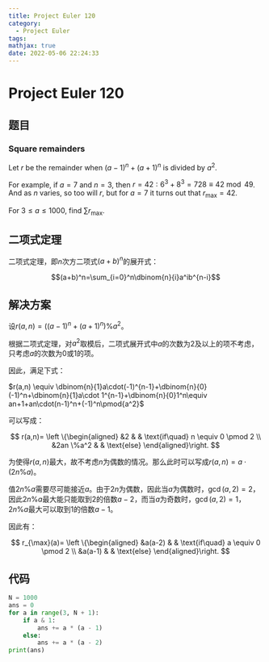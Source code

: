 ```yaml
---
title: Project Euler 120
category:
  - Project Euler
tags:
mathjax: true
date: 2022-05-06 22:24:33
---
```


<escape><!-- more --></escape>

# Project Euler 120

## 题目

### Square remainders

Let $r$ be the remainder when $(a-1)^n + (a+1)^n$ is divided by $a^2$.

For example, if $a = 7$ and $n = 3$, then $r = 42: 6^3 + 8^3 = 728 \equiv 42 \bmod 49$. And as $n$ varies, so too will $r$, but for $a = 7$ it turns out that $r_{\max} = 42$.

For $3 \le a \le 1000$, find $\sum r_{\max}$.

## 二项式定理

二项式定理，即$n$次方二项式$(a+b)^n$的展开式：

$$(a+b)^n=\sum_{i=0}^n\dbinom{n}{i}a^ib^{n-i}$$

## 解决方案

设$r(a,n)=((a-1)^n+(a+1)^n) \% a^2$。

根据二项式定理，对$a^2$取模后，二项式展开式中$a$的次数为$2$及以上的项不考虑，只考虑$a$的次数为$0$或$1$的项。

因此，满足下式：

$r(a,n) \equiv \dbinom{n}{1}a\cdot(-1)^{n-1}+\dbinom{n}{0}(-1)^n+\dbinom{n}{1}a\cdot 1^{n-1}+\dbinom{n}{0}1^n\equiv an+1+an\cdot(n-1)^n+(-1)^n\pmod{a^2}$

可以写成：

$$
r(a,n)=
\left \{\begin{aligned}
  &2  & & \text{if\quad} n \equiv 0 \pmod 2 \\
  &2an \%a^2 & & \text{else}
\end{aligned}\right.
$$

为使得$r(a,n)$最大，故不考虑$n$为偶数的情况。那么此时可以写成$r(a,n)=a\cdot (2n \% a)$。

值$2n\%a$需要尽可能接近$a$。由于$2n$为偶数，因此当$a$为偶数时，$\gcd(a,2)=2$，因此$2n\%a$最大能只能取到$2$的倍数$a-2$，而当$a$为奇数时，$\gcd(a,2)=1$，$2n\%a$最大可以取到$1$的倍数$a-1$。

因此有：

$$
r_{\max}(a)=
\left \{\begin{aligned}
  &a(a-2)  & & \text{if\quad} a \equiv 0 \pmod 2 \\
  &a(a-1) & & \text{else}
\end{aligned}\right.
$$

## 代码

```py
N = 1000
ans = 0
for a in range(3, N + 1):
    if a & 1:
        ans += a * (a - 1)
    else:
        ans += a * (a - 2)
print(ans)
```
